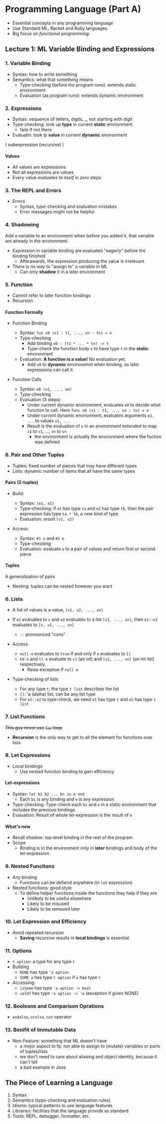 # Programming Language (Part A)

- Essential concepts in any programming language
- Use Standard ML, Racket and Ruby languages.
- Big focus on *functional programming*.

## Lecture 1: ML Variable Binding and Expressions

### 1. Variable Binding

- Syntax: how to write something
- Semantics: what that something means
  - Type-checking (before the program runs): extends static environment
  - Evaluation (as program runs): extends dynamic environment

### 2. Expressions

- Syntax: sequence of letters, digits, _, not starting with digit
- Type-checking: look up **type** in current **static** environment
  - fails if not there
- Evaluatin: look ip **value** in current **dynamic** environment

( subexpression (recursive) )

#### Values
- All values are expressions
- Not all expressions are values
- Every value *evaluates to itself* in *zero steps*

### 3. The REPL and Errors
- Errors
  - Syntax, type-checking and evaluation mistakes
  - Error messages might not be helpful

### 4. Shadowing
Add a variable to an environment when before you added it, that variable are already in the environment.

- Expression in variable binding are evaluated "eagerly" before the binding finished
  - Afterawards, the expression producing the value is irrelevant
- There is no way to "assign to" a variable in ML
  - Can only **shadow** it in a later environment

### 5. Function
- Cannot refer to later function bindings
- Recursion

#### Function Formally
- Function Binding
  - Syntax: `fun x0 (x1 : t1, ..., xn : tn) = e`
  - Type-checking
    - Add binding `x0 : (t1 * ... * tn) -> t`
    - Type-check the function body `e` to have type `t` in the **static** environment
  - Evaluation: **A function is a value!** No evaluation yet.
    - Add `x0` to **dynamic** environemnt when binding, so later expressions can call it

- Function Calls
  - Syntax: `e0 (e1, ..., en)`
  - Type-checking
  - Evaluation (3 steps)
    - Under current dynamic environment, evaluates `e0` to decide what function to call. Here `func x0 (x1 : t1, ..., xn : tn) = e`
    - Under current dynamic environment, evaluates arguments `e1, ...` to values `v1, ...`
    - Result is the evaluation of `e` in an *environment* extended to map `x1` to `v1`, ..., `xn` to `vn`
      - the environment is actually the environment where the fuction was defined

### 6. Pair and Other Tuples
- Tuples: fixed number of pieces that may have different types
- Lists: dynamic number of items that all have the same types
  
#### Pairs (2-tuples)
- Build:
  - Syntax: `(e1, e2)`
  - Type-checking: if `e1` has type `ta` and `e2` has type `tb`, then the pair expression has type `ta * tb`, a new kind of type
  - Evaluation: result `(v1, v2)`

- Access:
  - Syntax: `#1 e` and `#2 e`
  - Type-checking
  - Evaluation: evaluate `e` to a pair of values and return first or second piece

#### Tuples
A generalization of pairs
- Nesting: tuples can be nested however you want

### 6. Lists
- A list of values is a value, `[v1, v2, ..., vn]`
- If `e1` evaluates to `v` and `e2` evaluates to a list `[v1, ..., vn]`, then `e1::e2` evaluates to `[v, v1, ..., vn]`
  - `::` pronounced "cons"

- Access:
  - `null e` evaluates to `true` if and only if `e` evaluates to `[]`
  - `hd e` and `tl e` evaluate to `v1` (an int) and `[v2, ..., vn]` (an int list) respectively.
    - Raise exception if `null e`

- Type-checking of lists
  - For any type `t`, the type `t list` describes the list
  - `[]`: 'a (alpha) list, can be any list type
  - For `e1::e2` to type-check, we need `e1` has type `t` and `e2` has type `t list`

### 7. List Functions
~~This guy never use `for` loop~~
- **Recursion** is the only way to get to all the element for functions over lists

### 8. Let Expressions
- Local bindings
  - Use nested function binding to gain efficiency

#### Let-expressions
- Syntax: `let b1 b2 ... bn in e end`
  - Each `bi` is any binding and `e` is any expression
- Type-checking: Type-check each `bi` and `e` in a static environment that includes the previous bindings
- Evaluation: Result of whole let-expression is the result of `e`

#### What's new
- Recall *shadow*: top-level binding in the rest of the program
- Scope
  - Binding is in the environment only in **later** bindings and body of the let-expression

### 9. Nested Funcitons
- Any binding
  - Functions can be defiend anywhere (in `let` expression)
- Nested functions: good style
  - To define helper functions inside the funcitons they help if they are
    - Unlikely to be useful elsewhere
    - Likely to be misused
    - Likely to be removed later

### 10. Let Expression and Efficiency
- Avoid repeated recursion
  - **Saving** recursive results in **local bindings** is essential

### 11. Options
- `t option`: a type for any type `t`
- Building
  - `NONE` has type `'a option`
  - `SOME e` has type `t option` if `e` has type `t`
- Accessing:
  - `isSome` has type `'a option -> bool`
  - `valOf` has type `'a option -> 'a` (exception if given NONE)

### 12. Booleans and Comparison Oprations
- `andalso`, `orelse`, `not` operator

### 13. Benifit of Immutable Data
- Non-Feature: something that ML doesn't have
  - a mojor aspect to fp: not able to assign to (mutate) variables or parts of tuples/lists
  - we don't need to care about aliasing and object identity, because it can't tell
  - a bad example in Java

## The Piece of Learning a Language
1. Syntax
2. Semantics (type-checking and evaluation rules)
3. Idioms: typical patterns to use language features
4. Libraries: facilities that the language provide as standard
5. Tools: REPL, debugger, formatter, etc.
